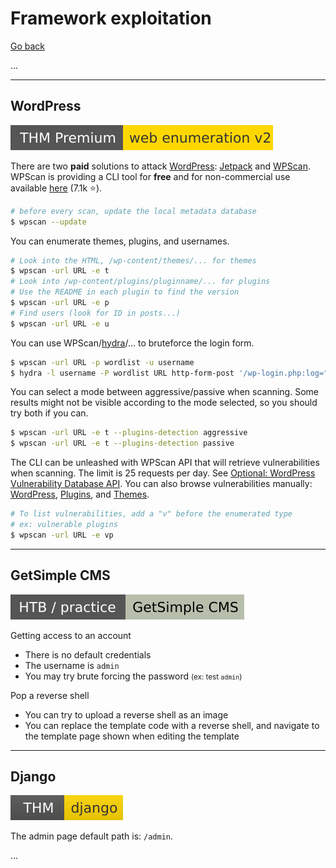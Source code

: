# Framework exploitation

[Go back](../index.md)

...

<hr class="sep-both">

## WordPress

[![webenumerationv2](../../../_badges/thmp/webenumerationv2.svg)](https://tryhackme.com/room/webenumerationv2)

<div class="row row-cols-md-2"><div>

There are two **paid** solutions to attack [WordPress](/programming-languages/web/frameworks/wordpress/index.md): [Jetpack](https://jetpack.com/) and [WPScan](https://wpscan.com/). WPScan is providing a CLI tool for **free** and for non-commercial use available [here](https://wpscan.com/wordpress-security-scanner) (7.1k ⭐).

```bash
# before every scan, update the local metadata database
$ wpscan --update
```

You can enumerate themes, plugins, and usernames.

```bash
# Look into the HTML, /wp-content/themes/... for themes
$ wpscan -url URL -e t
# Look into /wp-content/plugins/pluginname/... for plugins
# Use the README in each plugin to find the version
$ wpscan -url URL -e p
# Find users (look for ID in posts...)
$ wpscan -url URL -e u
```

You can use WPScan/[hydra](../tools/hydra.md#form-brute-force)/... to bruteforce the login form.

```bash
$ wpscan -url URL -p wordlist -u username
$ hydra -l username -P wordlist URL http-form-post '/wp-login.php:log=^USER^&pwd=^PASS^&wp-submit=Log In&testcookie=1:S=Location' -V
```
</div><div>

You can select a mode between aggressive/passive when scanning. Some results might not be visible according to the mode selected, so you should try both if you can.

```bash
$ wpscan -url URL -e t --plugins-detection aggressive
$ wpscan -url URL -e t --plugins-detection passive
```

The CLI can be unleashed with WPScan API that will retrieve vulnerabilities  when scanning. The limit is 25 requests per day. See [Optional: WordPress Vulnerability Database API](https://github.com/wpscanteam/wpscan/wiki/WPScan-User-Documentation#optional-wordpress-vulnerability-database-api). You can also browse vulnerabilities manually: [WordPress](https://wpscan.com/wordpresses), [Plugins](https://wpscan.com/plugins), and [Themes](https://wpscan.com/themes).

```bash
# To list vulnerabilities, add a "v" before the enumerated type
# ex: vulnerable plugins
$ wpscan -url URL -e vp
```
</div></div>

<hr class="sep-both">

## GetSimple CMS

![getsimplecms](../../../_badges/htb-p/getsimplecms.svg)

<div class="row row-cols-md-2"><div>

Getting access to an account

* There is no default credentials
* The username is `admin`
* You may try brute forcing the password <small>(ex: test `admin`)</small>
</div><div>

Pop a reverse shell

* You can try to upload a reverse shell as an image
* You can replace the template code with a reverse shell, and navigate to the template page shown when editing the template
</div></div>

<hr class="sep-both">

## Django

[![django](../../../_badges/thm/django.svg)](https://tryhackme.com/room/django)

<div class="row row-cols-md-2"><div>

The admin page default path is: `/admin`.
</div><div>

...
</div></div>
